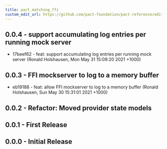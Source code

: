 ```yaml
---
title: pact_matching_ffi
custom_edit_url: https://github.com/pact-foundation/pact-reference/edit/master/rust/pact_matching_ffi/CHANGELOG.md
---
```

<!-- This file has been synced from the pact-foundation/pact-reference repository. Please do not edit it directly. The URL of the source file can be found in the custom_edit_url value above -->

## 0.0.4 - support accumulating log entries per running mock server

* 17beef62 - feat: support accumulating log entries per running mock server (Ronald Holshausen, Mon May 31 15:09:20 2021 +1000)

## 0.0.3 - FFI mockserver to log to a memory buffer

* eb19188 - feat: allow FFI mockserver to log to a memory buffer (Ronald Holshausen, Sun May 30 15:31:01 2021 +1000)

## 0.0.2 - Refactor: Moved provider state models


## 0.0.1 - First Release


## 0.0.0 - Initial Release
